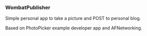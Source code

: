 ### WombatPublisher ###
Simple personal app to take a picture and POST to personal blog.

Based on PhotoPicker example developer app and AFNetworking.
